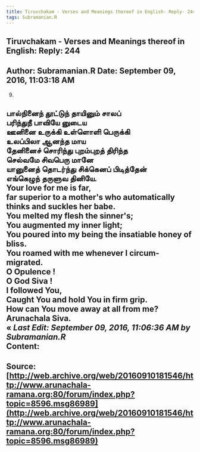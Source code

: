 ```yaml
--- 
title: Tiruvchakam - Verses and Meanings thereof in English- Reply- 244   
tags: Subramanian.R  
---  
```

##  Tiruvchakam - Verses and Meanings thereof in English: Reply: 244  
Author: Subramanian.R       Date: September 09, 2016, 11:03:18 AM  
---  
9.   
பால்நினைந் தூட்டுந் தாயினும் சாலப்   
 பரிந்துநீ பாவியே னுடைய   
ஊனினை உருக்கி உள்ளொளி பெருக்கி   
 உலப்பிலா ஆனந்த மாய   
தேனினைச் சொரிந்து புறம்புறத் திரிந்த   
 செல்வமே சிவபெரு மானே   
யானுனைத் தொடர்ந்து சிக்கெனப் பிடித்தேன்   
 எங்கெழுந் தருளுவ தினியே.   
Your love for me is far,   
far superior to a mother's who automatically thinks and suckles her babe.   
You melted my flesh the sinner's;   
You augmented my inner light;   
You poured into my being the insatiable honey of bliss.   
You roamed with me whenever I circum- migrated.   
O Opulence !   
O God Siva !   
I followed You,   
Caught You and hold You in firm grip.   
How can You move away at all from me?   
Arunachala Siva.   
« _Last Edit: September 09, 2016, 11:06:36 AM by Subramanian.R_  
Content:
 ---  
Source:[http://web.archive.org/web/20160910181546/http://www.arunachala-ramana.org:80/forum/index.php?topic=8596.msg86989](http://web.archive.org/web/20160910181546/http://www.arunachala-ramana.org:80/forum/index.php?topic=8596.msg86989)   
---  

